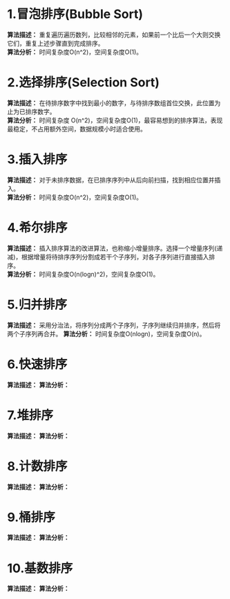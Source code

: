 # 1.冒泡排序(Bubble Sort)
**算法描述：** 重复遍历遍历数列，比较相邻的元素，如果前一个比后一个大则交换它们，重复上述步骤直到完成排序。<br>
**算法分析：** 时间复杂度O(n^2)，空间复杂度O(1)。
# 2.选择排序(Selection Sort)
**算法描述：** 在待排序数字中找到最小的数字，与待排序数组首位交换，此位置为止为已排序数字。<br>
**算法分析：** 时间复杂度 O(n^2)，空间复杂度O(1)，最容易想到的排序算法，表现最稳定，不占用额外空间，数据规模小时适合使用。<br>
# 3.插入排序
**算法描述：** 对于未排序数据，在已排序序列中从后向前扫描，找到相应位置并插入。<br>
**算法分析：** 时间复杂度O(n^2)，空间复杂度O(1)。
# 4.希尔排序
**算法描述：** 插入排序算法的改进算法，也称缩小增量排序。选择一个增量序列(递减)，根据增量将待排序序列分割成若干个子序列，对各子序列进行直接插入排序。<br>
**算法分析：** 时间复杂度O(n(logn)^2)，空间复杂度O(1)。
# 5.归并排序
**算法描述：** 采用分治法，将序列分成两个子序列，子序列继续归并排序，然后将两个子序列再合并。
**算法分析：** 时间复杂度O(nlogn)，空间复杂度O(n)。
# 6.快速排序
**算法描述：** 
**算法分析：** 
# 7.堆排序
**算法描述：** 
**算法分析：** 
# 8.计数排序
**算法描述：** 
**算法分析：** 
# 9.桶排序
**算法描述：** 
**算法分析：** 
# 10.基数排序
**算法描述：** 
**算法分析：** 
